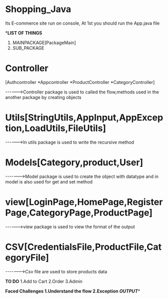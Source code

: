 # Shopping_Java
Its E-commerce site run on console,
At 1st you should run the App.java file 


***********LIST OF THINGS**********
1. MAINPACKAGE[PackageMain]
2. SUB_PACKAGE
 
# Controller
[Authcontroller *Appcontroller *ProductController *CategoryController]

------>Controller package is used to called the flow,methods used in the another package by creating objects

# Utils[StringUtils,AppInput,AppException,LoadUtils,FileUtils]
------>In utils package is used to write the recursive method

# Models[Category,product,User]
------->Model package is used to create the object with datatype and in model is also used for get and set method

# view[LoginPage,HomePage,RegisterPage,CategoryPage,ProductPage]
------>view package is used to view the format of the output

# CSV[CredentialsFile,ProductFile,CategoryFile]
------->Csv file are used to store products data

****************TO DO****************
1.Add to Cart
2.Order
3.Admin 

************Faced Challenges********
1.Understand the flow
2.Exception
***********OUTPUT****************
